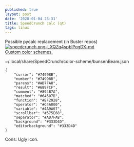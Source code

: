 ```yaml
---
published: true
layout: post
date: '2020-01-04 23:31'
title: SpeedCrunch calc (qt)
tags: linux 
---
```

Possible pycalc replacement (in Buster repos)  
[![speedcrunch.png-LXQZq4spblPqgDX-md](https://images.weserv.nl/?url=https://i.imgur.com/9gamBDIl.png)](https://images.weserv.nl/?url=https://i.imgur.com/9gamBDI.png)  
[Custom color schemes.](https://speedcrunch.org/advanced/colorschemeformat.html)

~/.local/share/SpeedCrunch/color-scheme/bunsenBeam.json

    {
        "cursor": "#74998B",
        "number": "#74998B",
        "parens": "#AD7FA8",
        "result": "#689FCF",
        "comment": "#894B7A",
        "matched": "#64507B",
        "function": "#EF2928",
        "operator": "#C4A000",
        "variable": "#4A9A07",
        "scrollbar": "#575E68",
        "separator": "#AD7FA8",
        "background": "#333D4D",
        "editorbackground": "#333D4D"
    }
    
Cons: Ugly icon.

